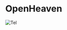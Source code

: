 # OpenHeaven

![Tel](https://barcode.tec-it.com/barcode.ashx?data=tel%3a89108106354&code=QRCode&translate-esc=on)
